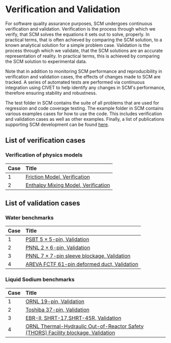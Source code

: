 # Verification and Validation

For software quality assurance purposes, SCM undergoes continuous verification and validation. Verification is the process through which we verify, that SCM solves the equations it sets out to solve, properly. In practical terms,
that is often achieved by comparing the SCM solution, to a known analytical solution for a simple problem case. Validation is the process through which we validate, that the SCM solutions are an accurate representation of reality.
In practical terms, this is achieved by comparing the SCM solution to experimental data.

Note that in addition to monitoring SCM performance and reproducibility in verification and validation cases, the effects of changes made to SCM are tracked. A series of automated tests are performed via continuous integration using CIVET to help identify any changes in SCM's performance,
therefore ensuring stability and robustness.

The test folder in SCM contains the suite of all problems that are used for regression and code coverage testing.
The example folder in SCM contains various examples cases for how to use the code. This includes verification and validation cases as well as other examples.
Finally, a list of publications supporting SCM development can be found [here](subchannel/general/publication_list.md).

## List of verification cases

### Verification of physics models

| Case | Title |
| :- | :- |
| 1 | [Friction Model, Verification](subchannel/v&v/friction.md) |
| 2 | [Enthalpy Mixing Model, Verification](subchannel/v&v/enthalpy.md) |

## List of validation cases

### Water benchmarks

| Case | Title |
| :- | :- |
| 1 | [PSBT $5\times5$-pin, Validation](subchannel/v&v/PSBT.md) |
| 2 | [PNNL $2\times6$-pin, Validation](subchannel/v&v/pnnl_12_pin.md) |
| 3 | [PNNL $7\times7$-pin sleeve blockage, Validation](subchannel/v&v/pnnl_blockage.md) |
| 4 | [AREVA FCTF $61$-pin deformed duct, Validation](subchannel/v&v/areva_fctf.md) |

### Liquid Sodium benchmarks

| Case | Title |
| :- | :- |
| 1 | [ORNL $19$-pin, Validation](subchannel/v&v/ornl_19_pin.md) |
| 2 | [Toshiba $37$-pin, Validation](subchannel/v&v/toshiba_37_pin.md) |
| 3 | [EBR-II, SHRT-17,SHRT-45R, Validation](subchannel/v&v/EBR-II.md) |
| 4 | [ORNL Thermal-Hydraulic Out-of-Reactor Safety (THORS) Facility blockage, Validation](subchannel/v&v/thors.md) |
